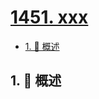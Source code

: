 # [1451. xxx](https://github.com/Tdahuyou/TNotes.leetcode/tree/main/notes/1451.%20xxx)

<!-- region:toc -->

- [1. 📝 概述](#1--概述)

<!-- endregion:toc -->

## 1. 📝 概述
